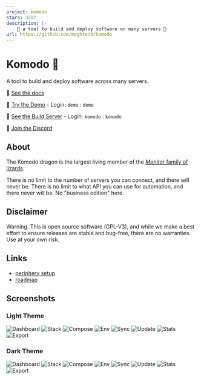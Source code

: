 ```yaml
---
project: komodo
stars: 3287
description: |-
    🦎 a tool to build and deploy software on many servers 🦎
url: https://github.com/moghtech/komodo
---
```


# Komodo 🦎

A tool to build and deploy software across many servers. 

🦎 [See the docs](https://komo.do)

🦎 [Try the Demo](https://demo.komo.do) - Login: `demo` : `demo`

🦎 [See the Build Server](https://build.komo.do)  - Login: `komodo` : `komodo`

🦎 [Join the Discord](https://discord.gg/DRqE8Fvg5c)

## About

The Komodo dragon is the largest living member of the [*Monitor* family of lizards](https://en.wikipedia.org/wiki/Monitor_lizard).

There is no limit to the number of servers you can connect, and there will never be. There is no limit to what API you can use for automation, and there never will be. No "business edition" here.

## Disclaimer

Warning. This is open source software (GPL-V3), and while we make a best effort to ensure releases are stable and bug-free,
there are no warranties. Use at your own risk.

## Links

- [periphery setup](https://github.com/mbecker20/komodo/blob/main/scripts/readme.md)
- [roadmap](https://github.com/mbecker20/komodo/blob/main/roadmap.md)

## Screenshots

### Light Theme

![Dashboard](https://raw.githubusercontent.com/mbecker20/komodo/main/screenshots/Light-Dashboard.png)
![Stack](https://raw.githubusercontent.com/mbecker20/komodo/main/screenshots/Light-Stack.png)
![Compose](https://raw.githubusercontent.com/mbecker20/komodo/main/screenshots/Light-Compose.png)
![Env](https://raw.githubusercontent.com/mbecker20/komodo/main/screenshots/Light-Env.png)
![Sync](https://raw.githubusercontent.com/mbecker20/komodo/main/screenshots/Light-Sync.png)
![Update](https://raw.githubusercontent.com/mbecker20/komodo/main/screenshots/Light-Update.png)
![Stats](https://raw.githubusercontent.com/mbecker20/komodo/main/screenshots/Light-Stats.png)
![Export](https://raw.githubusercontent.com/mbecker20/komodo/main/screenshots/Light-Export.png)

### Dark Theme

![Dashboard](https://raw.githubusercontent.com/mbecker20/komodo/main/screenshots/Dark-Dashboard.png)
![Stack](https://raw.githubusercontent.com/mbecker20/komodo/main/screenshots/Dark-Stack.png)
![Compose](https://raw.githubusercontent.com/mbecker20/komodo/main/screenshots/Dark-Compose.png)
![Env](https://raw.githubusercontent.com/mbecker20/komodo/main/screenshots/Dark-Env.png)
![Sync](https://raw.githubusercontent.com/mbecker20/komodo/main/screenshots/Dark-Sync.png)
![Update](https://raw.githubusercontent.com/mbecker20/komodo/main/screenshots/Dark-Update.png)
![Stats](https://raw.githubusercontent.com/mbecker20/komodo/main/screenshots/Dark-Stats.png)
![Export](https://raw.githubusercontent.com/mbecker20/komodo/main/screenshots/Dark-Export.png)

